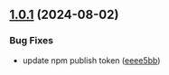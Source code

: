 ## [1.0.1](https://github.com/hive-o/weber/compare/weber-v1.0.0...weber-v1.0.1) (2024-08-02)


### Bug Fixes

* update npm publish token ([eeee5bb](https://github.com/hive-o/weber/commit/eeee5bb7c187c23b52c78e48850de214954f5d1b))
